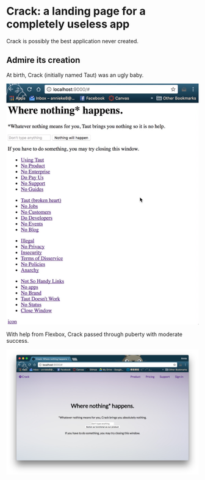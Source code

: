 # Crack: a landing page for a completely useless app
Crack is possibly the best application never created.

## Admire its creation
At birth, Crack (initially named Taut) was an ugly baby.

![1](/img/1.gif)

With help from Flexbox, Crack passed through puberty with moderate success.

![2](/img/2.png)
